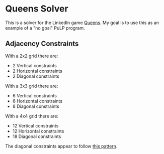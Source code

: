 # Queens Solver

This is a solver for the LinkedIn game [Queens](https://www.linkedin.com/games/queens/). My goal is to use this as an example of a "no goal" PuLP program.

## Adjacency Constraints

With a 2x2 grid there are:

- 2 Vertical constraints
- 2 Horizontal constraints
- 2 Diagonal constraints

With a 3x3 grid there are:

- 6 Vertical constraints
- 6 Horizontal constraints
- 8 Diagonal constraints

With a 4x4 grid there are:

- 12 Vertical constraints
- 12 Horizontal constraints
- 18 Diagonal constraints

The diagonal constraints appear to follow [this pattern](https://oeis.org/A001105).
